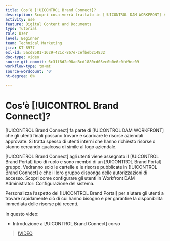 ```yaml
---
title: Cos’è [!UICONTROL Brand Connect]?
description: Scopri cosa verrà trattato in [!UICONTROL DAM WORKFRONT] Amministratore, Parte 3 corso Personalizzazione di Brand Connect.
activity: use
feature: Digital Content and Documents
type: Tutorial
role: User
level: Beginner
team: Technical Marketing
jira: KT-8977
exl-id: 5acd8581-1629-421c-867e-cefbeb214832
doc-type: video
source-git-commit: 6c31f8d2e98ad8cd1880cd03ec0b0e6c0fd9ec09
workflow-type: tm+mt
source-wordcount: '0'
ht-degree: 0%

---
```


# Cos’è [!UICONTROL Brand Connect]?

[!UICONTROL Brand Connect] fa parte di [!UICONTROL DAM WORKFRONT] che gli utenti finali possano trovare e scaricare le risorse aziendali approvate. Si tratta spesso di utenti interni che hanno richiesto risorse o stanno cercando qualcosa di simile al logo aziendale.

[!UICONTROL Brand Connect] agli utenti viene assegnato il [!UICONTROL Brand Portal] tipo di ruolo e sono membri di un [!UICONTROL Brand Portal] gruppo. Vedranno solo le cartelle e le risorse pubblicate in [!UICONTROL Brand Connect] e che il loro gruppo disponga delle autorizzazioni di accesso. Scopri come configurare gli utenti in Workfront DAM Administrator: Configurazione del sistema.

<!-- Need the cross-reference link to other LP, mentioned above -->

Personalizza l’aspetto del [!UICONTROL Brand Portal] per aiutare gli utenti a trovare rapidamente ciò di cui hanno bisogno e per garantire la disponibilità immediata delle risorse più recenti.

In questo video:

* Introduzione a [!UICONTROL Brand Connect] corso

>[!VIDEO](https://video.tv.adobe.com/v/335240/?quality=12&learn=on)

<!-- Learn more graphic and link to article, below
* Workfront DAM within Workfront
 -->
